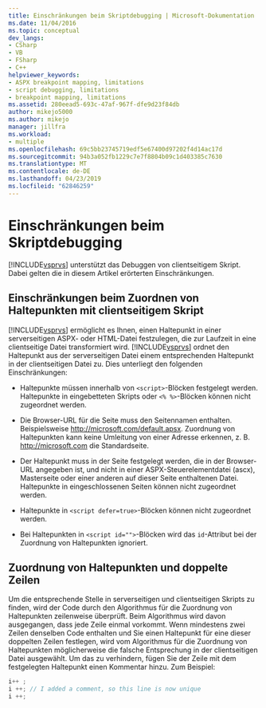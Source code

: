 ```yaml
---
title: Einschränkungen beim Skriptdebugging | Microsoft-Dokumentation
ms.date: 11/04/2016
ms.topic: conceptual
dev_langs:
- CSharp
- VB
- FSharp
- C++
helpviewer_keywords:
- ASPX breakpoint mapping, limitations
- script debugging, limitations
- breakpoint mapping, limitations
ms.assetid: 280eead5-693c-47af-967f-dfe9d23f84db
author: mikejo5000
ms.author: mikejo
manager: jillfra
ms.workload:
- multiple
ms.openlocfilehash: 69c5bb23745719edf5e67400d97202f4d14ac17d
ms.sourcegitcommit: 94b3a052fb1229c7e7f8804b09c1d403385c7630
ms.translationtype: MT
ms.contentlocale: de-DE
ms.lasthandoff: 04/23/2019
ms.locfileid: "62846259"
---
```

# <a name="limitations-on-script-debugging"></a>Einschränkungen beim Skriptdebugging
[!INCLUDE[vsprvs](../code-quality/includes/vsprvs_md.md)] unterstützt das Debuggen von clientseitigem Skript. Dabei gelten die in diesem Artikel erörterten Einschränkungen.

## <a name="limitations-on-breakpoint-mapping-with-client-side-script"></a>Einschränkungen beim Zuordnen von Haltepunkten mit clientseitigem Skript
 [!INCLUDE[vsprvs](../code-quality/includes/vsprvs_md.md)] ermöglicht es Ihnen, einen Haltepunkt in einer serverseitigen ASPX- oder HTML-Datei festzulegen, die zur Laufzeit in eine clientseitige Datei transformiert wird. [!INCLUDE[vsprvs](../code-quality/includes/vsprvs_md.md)] ordnet den Haltepunkt aus der serverseitigen Datei einem entsprechenden Haltepunkt in der clientseitigen Datei zu. Dies unterliegt den folgenden Einschränkungen:

- Haltepunkte müssen innerhalb von `<script>`-Blöcken festgelegt werden. Haltepunkte in eingebetteten Skripts oder `<% %>`-Blöcken können nicht zugeordnet werden.

- Die Browser-URL für die Seite muss den Seitennamen enthalten. Beispielsweise http://microsoft.com/default.apsx. Zuordnung von Haltepunkten kann keine Umleitung von einer Adresse erkennen, z. B. http://microsoft.com die Standardseite.

- Der Haltepunkt muss in der Seite festgelegt werden, die in der Browser-URL angegeben ist, und nicht in einer ASPX-Steuerelementdatei (ascx), Masterseite oder einer anderen auf dieser Seite enthaltenen Datei. Haltepunkte in eingeschlossenen Seiten können nicht zugeordnet werden.

- Haltepunkte in `<script defer=true>`-Blöcken können nicht zugeordnet werden.

- Bei Haltepunkten in `<script id="">`-Blöcken wird das `id`-Attribut bei der Zuordnung von Haltepunkten ignoriert.

## <a name="breakpoint-mapping-and-duplicate-lines"></a>Zuordnung von Haltepunkten und doppelte Zeilen
 Um die entsprechende Stelle in serverseitigen und clientseitigen Skripts zu finden, wird der Code durch den Algorithmus für die Zuordnung von Haltepunkten zeilenweise überprüft. Beim Algorithmus wird davon ausgegangen, dass jede Zeile einmal vorkommt. Wenn mindestens zwei Zeilen denselben Code enthalten und Sie einen Haltepunkt für eine dieser doppelten Zeilen festlegen, wird vom Algorithmus für die Zuordnung von Haltepunkten möglicherweise die falsche Entsprechung in der clientseitigen Datei ausgewählt. Um das zu verhindern, fügen Sie der Zeile mit dem festgelegten Haltepunkt einen Kommentar hinzu. Zum Beispiel:

```csharp
i++ ;
i ++; // I added a comment, so this line is now unique
i ++;
```
